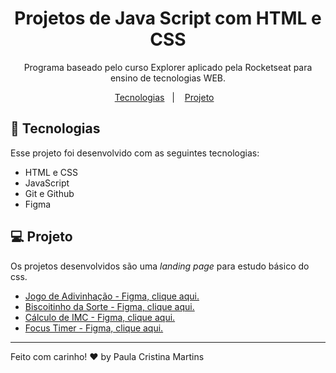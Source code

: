 <h1 align="center"> Projetos de Java Script com HTML e CSS </h1>

<p align="center">
Programa baseado pelo curso Explorer aplicado pela Rocketseat para ensino de tecnologias WEB. <br/>
</p>

<p align="center">
  <a href="#-tecnologias">Tecnologias</a>&nbsp;&nbsp;&nbsp;|&nbsp;&nbsp;&nbsp;
  <a href="#-projeto">Projeto</a>&nbsp;&nbsp;&nbsp;
</p>

## 🚀 Tecnologias

Esse projeto foi desenvolvido com as seguintes tecnologias:

- HTML e CSS
- JavaScript
- Git e Github
- Figma

## 💻 Projeto

Os projetos desenvolvidos são uma _landing page_ para estudo básico do css.

- [Jogo de Adivinhação - Figma, clique aqui.](https://www.figma.com/file/Nzlh07V7QRDba0ceBwKrBm/Jogo-Adivinha%C3%A7%C3%A3o?type=design&node-id=0-1&mode=design&t=gHJXrRcINys20nUw-0)
- [Biscoitinho da Sorte - Figma, clique aqui.](<https://www.figma.com/file/VwTdNrUZSQqtkHTOPtL6Pq/Biscoito-da-Sorte-(Community)?type=design&node-id=0-1&mode=design&t=7rSHg6XyDshlWmih-0>)
- [Cálculo de IMC - Figma, clique aqui.](<https://www.figma.com/file/DvlpaS57gsa1rPIvmLCoa1/IMC-(Copy)?type=design&node-id=6-4&mode=design&t=ZRrImnB52ulC1p5e-0>)
- [Focus Timer - Figma, clique aqui.](<https://www.figma.com/file/6wWBAADn5wHp0tF4mpwjOm/Focus-Timer-V2-%E2%80%A2-Projeto-Explorer-(Community)?type=design&node-id=1422-28&mode=design&t=DBXfm8z7hBvJMQbj-0>)

---

Feito com carinho! ♥ by Paula Cristina Martins
